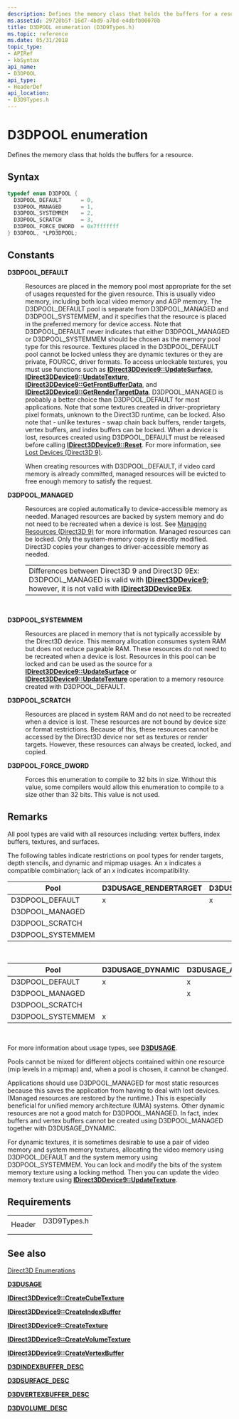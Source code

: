 ```yaml
---
description: Defines the memory class that holds the buffers for a resource.
ms.assetid: 29720b5f-16d7-4bd9-a7bd-e4dbfb00070b
title: D3DPOOL enumeration (D3D9Types.h)
ms.topic: reference
ms.date: 05/31/2018
topic_type:
- APIRef
- kbSyntax
api_name:
- D3DPOOL
api_type:
- HeaderDef
api_location:
- D3D9Types.h
---
```


# D3DPOOL enumeration

Defines the memory class that holds the buffers for a resource.

## Syntax


```C++
typedef enum D3DPOOL { 
  D3DPOOL_DEFAULT      = 0,
  D3DPOOL_MANAGED      = 1,
  D3DPOOL_SYSTEMMEM    = 2,
  D3DPOOL_SCRATCH      = 3,
  D3DPOOL_FORCE_DWORD  = 0x7fffffff
} D3DPOOL, *LPD3DPOOL;
```



## Constants

<dl> <dt>

<span id="D3DPOOL_DEFAULT"></span><span id="d3dpool_default"></span>**D3DPOOL\_DEFAULT**
</dt> <dd>

Resources are placed in the memory pool most appropriate for the set of usages requested for the given resource. This is usually video memory, including both local video memory and AGP memory. The D3DPOOL\_DEFAULT pool is separate from D3DPOOL\_MANAGED and D3DPOOL\_SYSTEMMEM, and it specifies that the resource is placed in the preferred memory for device access. Note that D3DPOOL\_DEFAULT never indicates that either D3DPOOL\_MANAGED or D3DPOOL\_SYSTEMMEM should be chosen as the memory pool type for this resource. Textures placed in the D3DPOOL\_DEFAULT pool cannot be locked unless they are dynamic textures or they are private, FOURCC, driver formats. To access unlockable textures, you must use functions such as [**IDirect3DDevice9::UpdateSurface**](/windows/desktop/api), [**IDirect3DDevice9::UpdateTexture**](/windows/win32/api/d3d9helper/nf-d3d9helper-idirect3ddevice9-updatetexture), [**IDirect3DDevice9::GetFrontBufferData**](/windows/desktop/api), and [**IDirect3DDevice9::GetRenderTargetData**](/windows/desktop/api). D3DPOOL\_MANAGED is probably a better choice than D3DPOOL\_DEFAULT for most applications. Note that some textures created in driver-proprietary pixel formats, unknown to the Direct3D runtime, can be locked. Also note that - unlike textures - swap chain back buffers, render targets, vertex buffers, and index buffers can be locked. When a device is lost, resources created using D3DPOOL\_DEFAULT must be released before calling [**IDirect3DDevice9::Reset**](/windows/desktop/api). For more information, see [Lost Devices (Direct3D 9)](lost-devices.md).

When creating resources with D3DPOOL\_DEFAULT, if video card memory is already committed, managed resources will be evicted to free enough memory to satisfy the request.

</dd> <dt>

<span id="D3DPOOL_MANAGED"></span><span id="d3dpool_managed"></span>**D3DPOOL\_MANAGED**
</dt> <dd>

Resources are copied automatically to device-accessible memory as needed. Managed resources are backed by system memory and do not need to be recreated when a device is lost. See [Managing Resources (Direct3D 9)](managing-resources.md) for more information. Managed resources can be locked. Only the system-memory copy is directly modified. Direct3D copies your changes to driver-accessible memory as needed.



|                                                                                                                                                                                                                                     |
|-------------------------------------------------------------------------------------------------------------------------------------------------------------------------------------------------------------------------------------|
| Differences between Direct3D 9 and Direct3D 9Ex:<br/> D3DPOOL\_MANAGED is valid with [**IDirect3DDevice9**](/windows/desktop/api); however, it is not valid with [**IDirect3DDevice9Ex**](/windows/desktop/api/d3d9/nn-d3d9-idirect3ddevice9ex).<br/> |



 

</dd> <dt>

<span id="D3DPOOL_SYSTEMMEM"></span><span id="d3dpool_systemmem"></span>**D3DPOOL\_SYSTEMMEM**
</dt> <dd>

Resources are placed in memory that is not typically accessible by the Direct3D device. This memory allocation consumes system RAM but does not reduce pageable RAM. These resources do not need to be recreated when a device is lost. Resources in this pool can be locked and can be used as the source for a [**IDirect3DDevice9::UpdateSurface**](/windows/desktop/api) or [**IDirect3DDevice9::UpdateTexture**](/windows/win32/api/d3d9helper/nf-d3d9helper-idirect3ddevice9-updatetexture) operation to a memory resource created with D3DPOOL\_DEFAULT.

</dd> <dt>

<span id="D3DPOOL_SCRATCH"></span><span id="d3dpool_scratch"></span>**D3DPOOL\_SCRATCH**
</dt> <dd>

Resources are placed in system RAM and do not need to be recreated when a device is lost. These resources are not bound by device size or format restrictions. Because of this, these resources cannot be accessed by the Direct3D device nor set as textures or render targets. However, these resources can always be created, locked, and copied.

</dd> <dt>

<span id="D3DPOOL_FORCE_DWORD"></span><span id="d3dpool_force_dword"></span>**D3DPOOL\_FORCE\_DWORD**
</dt> <dd>

Forces this enumeration to compile to 32 bits in size. Without this value, some compilers would allow this enumeration to compile to a size other than 32 bits. This value is not used.

</dd> </dl>

## Remarks

All pool types are valid with all resources including: vertex buffers, index buffers, textures, and surfaces.

The following tables indicate restrictions on pool types for render targets, depth stencils, and dynamic and mipmap usages. An x indicates a compatible combination; lack of an x indicates incompatibility.



| Pool               | D3DUSAGE\_RENDERTARGET | D3DUSAGE\_DEPTHSTENCIL |
|--------------------|------------------------|------------------------|
| D3DPOOL\_DEFAULT   | x                      | x                      |
| D3DPOOL\_MANAGED   |                        |                        |
| D3DPOOL\_SCRATCH   |                        |                        |
| D3DPOOL\_SYSTEMMEM |                        |                        |



 



| Pool               | D3DUSAGE\_DYNAMIC | D3DUSAGE\_AUTOGENMIPMAP |
|--------------------|-------------------|-------------------------|
| D3DPOOL\_DEFAULT   | x                 | x                       |
| D3DPOOL\_MANAGED   |                   | x                       |
| D3DPOOL\_SCRATCH   |                   |                         |
| D3DPOOL\_SYSTEMMEM | x                 |                         |



 

For more information about usage types, see [**D3DUSAGE**](d3dusage.md).

Pools cannot be mixed for different objects contained within one resource (mip levels in a mipmap) and, when a pool is chosen, it cannot be changed.

Applications should use D3DPOOL\_MANAGED for most static resources because this saves the application from having to deal with lost devices. (Managed resources are restored by the runtime.) This is especially beneficial for unified memory architecture (UMA) systems. Other dynamic resources are not a good match for D3DPOOL\_MANAGED. In fact, index buffers and vertex buffers cannot be created using D3DPOOL\_MANAGED together with D3DUSAGE\_DYNAMIC.

For dynamic textures, it is sometimes desirable to use a pair of video memory and system memory textures, allocating the video memory using D3DPOOL\_DEFAULT and the system memory using D3DPOOL\_SYSTEMMEM. You can lock and modify the bits of the system memory texture using a locking method. Then you can update the video memory texture using [**IDirect3DDevice9::UpdateTexture**](/windows/win32/api/d3d9helper/nf-d3d9helper-idirect3ddevice9-updatetexture).

## Requirements



|                   |                                                                                        |
|-------------------|----------------------------------------------------------------------------------------|
| Header<br/> | <dl> <dt>D3D9Types.h</dt> </dl> |



## See also

<dl> <dt>

[Direct3D Enumerations](dx9-graphics-reference-d3d-enums.md)
</dt> <dt>

[**D3DUSAGE**](d3dusage.md)
</dt> <dt>

[**IDirect3DDevice9::CreateCubeTexture**](/windows/win32/api/d3d9helper/nf-d3d9helper-idirect3ddevice9-createcubetexture)
</dt> <dt>

[**IDirect3DDevice9::CreateIndexBuffer**](/windows/win32/api/d3d9helper/nf-d3d9helper-idirect3ddevice9-createindexbuffer)
</dt> <dt>

[**IDirect3DDevice9::CreateTexture**](/windows/win32/api/d3d9helper/nf-d3d9helper-idirect3ddevice9-createtexture)
</dt> <dt>

[**IDirect3DDevice9::CreateVolumeTexture**](/windows/win32/api/d3d9helper/nf-d3d9helper-idirect3ddevice9-createvolumetexture)
</dt> <dt>

[**IDirect3DDevice9::CreateVertexBuffer**](/windows/win32/api/d3d9helper/nf-d3d9helper-idirect3ddevice9-createvertexbuffer)
</dt> <dt>

[**D3DINDEXBUFFER\_DESC**](d3dindexbuffer-desc.md)
</dt> <dt>

[**D3DSURFACE\_DESC**](d3dsurface-desc.md)
</dt> <dt>

[**D3DVERTEXBUFFER\_DESC**](d3dvertexbuffer-desc.md)
</dt> <dt>

[**D3DVOLUME\_DESC**](d3dvolume-desc.md)
</dt> </dl>

 

 
